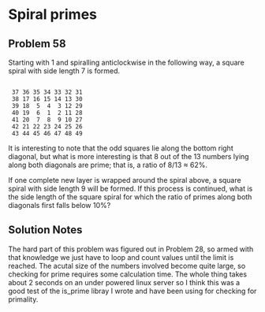 # Spiral primes
## Problem 58
Starting with 1 and spiralling anticlockwise in the following way, a square 
spiral with side length 7 is formed.

<code>
 37 36 35 34 33 32 31
 38 17 16 15 14 13 30
 39 18  5  4  3 12 29
 40 19  6  1  2 11 28
 41 20  7  8  9 10 27
 42 21 22 23 24 25 26
 43 44 45 46 47 48 49
</code>

It is interesting to note that the odd squares lie along the bottom right 
diagonal, but what is more interesting is that 8 out of the 13 numbers lying 
along both diagonals are prime; that is, a ratio of 8/13 ≈ 62%.

If one complete new layer is wrapped around the spiral above, a square spiral 
with side length 9 will be formed. If this process is continued, what is the 
side length of the square spiral for which the ratio of primes along both 
diagonals first falls below 10%?

## Solution Notes
The hard part of this problem was figured out in Problem 28, so armed with
that knowledge we just have to loop and count values until the limit is reached.
The acutal size of the numbers involved become quite large, so checking for
prime requires some calculation time. The whole thing takes about 2 seconds
on an under powered linux server so I think this was a good test of the 
is_prime libray I wrote and have been using for checking for primality.
